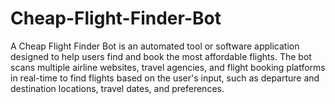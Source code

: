 # Cheap-Flight-Finder-Bot

A Cheap Flight Finder Bot is an automated tool or software application designed to help users find and book the most affordable flights. The bot scans multiple airline websites, travel agencies, and flight booking platforms in real-time to find flights based on the user's input, such as departure and destination locations, travel dates, and preferences.
